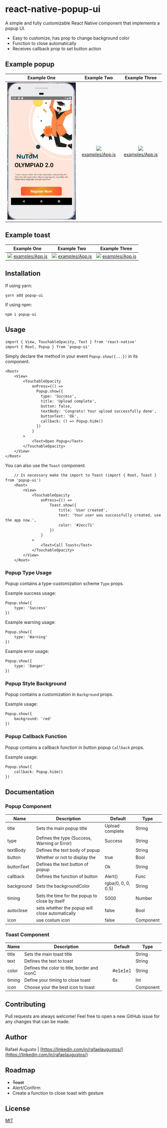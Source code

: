 # react-native-popup-ui

A simple and fully customizable React Native component that implements a popup UI.

- Easy to customize, has prop to change background color
- Function to close automatically
- Receives callback prop to set button action

## Example popup

|                          Example One                          |                          Example Two                          |                         Example Three                         |
| :-----------------------------------------------------------: | :-----------------------------------------------------------: | :-----------------------------------------------------------: |
![](/snapshots/Home.jpg)| ![](assets/popup-ui_2.gif) [examples/App.js](examples/App.js) | ![](assets/popup-ui_3.gif) [examples/App.js](examples/App.js) |


## Example toast

|                          Example One                          |                          Example Two                          |                         Example Three                         |
| :-----------------------------------------------------------: | :-----------------------------------------------------------: | :-----------------------------------------------------------: |
| ![](assets/toast-01.gif) [examples/App.js](examples/App.js) | ![](assets/toast-02.gif) [examples/App.js](examples/App.js) | ![](assets/toast-03.gif) [examples/App.js](examples/App.js) |

## Installation

If using yarn:

```
yarn add popup-ui
```

If using npm:

```
npm i popup-ui
```

## Usage

```
import { View, TouchableOpacity, Text } from 'react-native'
import { Root, Popup } from 'popup-ui'
```

Simply declare the method in your event `Popup.show({...})` in its component.

```
<Root>
    <View>
        <TouchableOpacity
            onPress={() =>
              Popup.show({
                type: 'Success',
                title: 'Upload complete',
                button: false,
                textBody: 'Congrats! Your upload successfully done',
                buttonText: 'Ok',
                callback: () => Popup.hide()
              })
            }
        >
            <Text>Open Popup</Text>
        </TouchableOpacity>
    </View>
</Root>
```

You can also use the `Toast` component.

```
    // Is necessary make the import to Toast (import { Root, Toast } from 'popup-ui')
    <Root>
        <View>
            <TouchableOpacity
                onPress={() => 
                    Toast.show({
                        title: 'User created',
                        text: 'Your user was successfully created, use the app now.',
                        color: '#2ecc71'
                    })
                }
            >
                <Text>Call Toast</Text>
            </TouchableOpacity>
        </View>
    </Root>
```

### Popup Type Usage

Popup contains a type-customization scheme `Type` props.

Example success usage:

```
Popup.show({
    type: 'Success'
})
```

Example warning usage:

```
Popup.show({
    type: 'Warning'
})
```

Example error usage:

```
Popup.show({
    type: 'Danger'
})
```

### Popup Style Background

Popup contains a customization in `Background` props.

Example usage:

```
Popup.show({
    background: 'red'
})
```

### Popup Callback Function

Popup contains a callback function in button popup `Callback` props.

Example usage:

```
Popup.show({
    callback: Popup.hide()
})
```


## Documentation

### Popup Component

| Name       | Description                                     | Default            | Type        |
| ---------- | ----------------------------------------------- | ------------------ | ----------- |
| title      | Sets the main popup title                       | Upload complete    | String      |
| type       | Defines the type (Success, Warning or Error)    | Success            | String      |
| textBody   | Defines the text body of popup                  |                    | String      |
| button     | Whether or not to display the                   | true               | Bool        |
| buttonText | Defines the text button of popup                | Ok                 | String      |
| callback   | Defines the function of button                  | Alert()            | Func        |
| background | Sets the backgroundColor                        | rgba(0, 0, 0, 0.5) | String      |
| timing     | Sets the time for the popup to close by itself  | 5000               | Number      |
| autoclose  | sets whether the popup will close automatically | false              | Bool        |
| icon       | use costum icon                                 | false              | Component   |


### Toast Component

| Name       | Description                                     | Default            | Type      |
| ---------- | ----------------------------------------------- | ------------------ | --------- |
| title      | Sets the main toast title                       |                    | String    |
| text       | Defines the text to toast                       |                    | String    |
| color      | Defines the color to title, border and iconC    | #e1e1e1            | String    |
| timing     | Define your timing to close toast               | 6s                 | Int       |
| icon       | Choose your the best icon to toast              |                    | Component |

## Contributing

Pull requests are always welcome! Feel free to open a new GitHub issue for any changes that can be made.

## Author

Rafael Augusto | [https://linkedin.com/in/rafaelaugustos/](https://linkedin.com/in/rafaelaugustos/)

## Roadmap
- <s>Toast</s>
- Alert/Confirm
- Create a function to close toast with gesture


## License

[MIT](./LICENSE)
